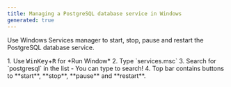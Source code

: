 ```yaml
---
title: Managing a PostgreSQL database service in Windows
generated: true
---
```


Use Windows Services manager to start, stop, pause and restart the PostgreSQL database service.

<div markdown="1" class="ans">
1. Use <kbd>WinKey</kbd>+<kbd>R</kbd> for *Run Window*
2. Type `services.msc`
3. Search for `postgresql` in the list
   - You can type to search!
4. Top bar contains buttons to **start**, **stop**, **pause** and **restart**.
</div>
